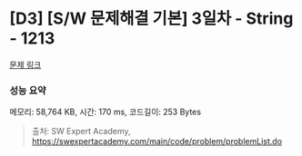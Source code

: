 # [D3] [S/W 문제해결 기본] 3일차 - String - 1213 

[문제 링크](https://swexpertacademy.com/main/code/problem/problemDetail.do?contestProbId=AV14P0c6AAUCFAYi) 

### 성능 요약

메모리: 58,764 KB, 시간: 170 ms, 코드길이: 253 Bytes



> 출처: SW Expert Academy, https://swexpertacademy.com/main/code/problem/problemList.do
